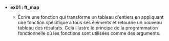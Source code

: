 - **ex01 : ft_map**

  - Écrire une fonction qui transforme un tableau d'entiers en appliquant une fonction spécifique à tous ses éléments et retourne un nouveau tableau des résultats. Cela illustre le principe de la programmation fonctionnelle où les fonctions sont utilisées comme des arguments.
